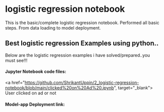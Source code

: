 # logistic regression notebook
 This is the basic/complete logistic regression notebook. Performed all basic steps. From data loading to model deployment.

## Best logistic regression Examples using python..

Below are the logistic regression examples i have solved/prepared..you must see!!!

#### Jupyter Notebook code files:
<a href="https://github.com/ShrikantUppin/2_logistic-regression-notebook/blob/main/clicked%20on%20Ad%20.ipynb", target="_blank"> User clicked on ad or not</a>
#### Model-app Deployment link:



